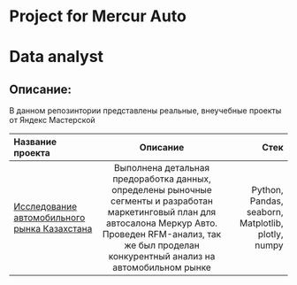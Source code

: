# Project for Mercur Auto

# Data analyst
## Описание:
В данном репозинтории представлены реальные, внеучебные проекты от Яндекс Мастерской

| Название проекта | Описание  | Стек |
|:---------------- |:------------:| -------------:|
| [Исследование автомобильного рынка Казахстана](https://nbviewer.org/github/whosdatt/Projects-Yandex/blob/main/AUTO/AUTO.ipynb)         |Выполнена детальная предоработка данных, определены рыночные сегменты и разработан маркетинговый план для автосалона Меркур Авто. Проведен RFM-анализ, так же был проделан конкурентный анализ на автомобильном рынке    | Python, Pandas, seaborn, Matplotlib, plotly, numpy        |
